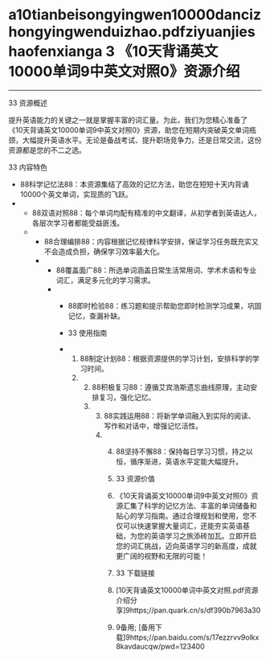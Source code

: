 # a10tianbeisongyingwen10000dancizhongyingwenduizhao.pdfziyuanjieshaofenxianga 3 《10天背诵英文10000单词9中英文对照0》资源介绍

---

33 资源概述

提升英语能力的关键之一就是掌握丰富的词汇量。为此，我们为您精心准备了《10天背诵英文10000单词9中英文对照0》资源，助您在短期内突破英文单词瓶颈，大幅提升英语水平。无论是备战考试、提升职场竞争力，还是日常交流，这份资源都是您的不二之选。

33 内容特色

- 88科学记忆法88：本资源集结了高效的记忆方法，助您在短短十天内背诵10000个英文单词，实现质的飞跃。
- - 88双语对照88：每个单词均配有精准的中文翻译，从初学者到英语达人，各层次学习者都能受益匪浅。
  - - 88合理编排88：内容根据记忆规律科学安排，保证学习任务既充实又不会造成负担，确保学习效率最大化。
    - - 88覆盖面广88：所选单词涵盖日常生活常用词、学术术语和专业词汇，满足多元化的学习需求。
      - - 88即时检验88：练习题和提示帮助您即时检测学习成果，巩固记忆，查漏补缺。
       
        - 33 使用指南
       
        - 1. 88制定计划88：根据资源提供的学习计划，安排科学的学习时间。
          2. 2. 88积极复习88：遵循艾宾浩斯遗忘曲线原理，主动安排复习，强化记忆。
             3. 3. 88实践运用88：将新学单词融入到实际的阅读、写作和对话中，增强记忆活性。
                4. 4. 88坚持不懈88：保持每日学习习惯，持之以恒，循序渐进，英语水平定能大幅提升。
                  
                   5. 33 资源价值
                  
                   6. 《10天背诵英文10000单词9中英文对照0》资源汇集了科学的记忆方法、丰富的单词储备和贴心的学习指南。通过合理规划和使用，您不仅可以快速掌握大量词汇，还能夯实英语基础，为您的英语学习之旅添砖加瓦。立即开启您的词汇挑战，迈向英语学习的新高度，成就更广阔的视野和无限的可能！
                  
                   7. 33 下载链接
                   8. [10天背诵英文10000单词中英文对照.pdf资源介绍分享]9https;//pan.quark.cn/s/df390b7963a30
                  
                   9. 9备用; [备用下载]9https;//pan.baidu.com/s/17ezzrvv9olkx8kavdaucqw/pwd=123400
